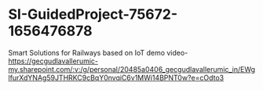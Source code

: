 # SI-GuidedProject-75672-1656476878
Smart Solutions for Railways based on IoT
demo video- https://gecgudlavallerumic-my.sharepoint.com/:v:/g/personal/20485a0406_gecgudlavallerumic_in/EWglfurXdYNAg59JTHRKC9cBqY0nvqiC6v1MWi14BPNT0w?e=cOdto3
